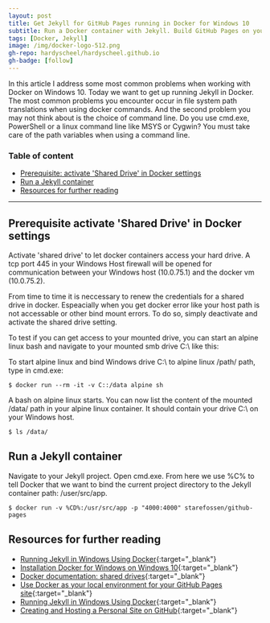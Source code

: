 ```yaml
---
layout: post
title: Get Jekyll for GitHub Pages running in Docker for Windows 10
subtitle: Run a Docker container with Jekyll. Build GitHub Pages on your local machine.
tags: [Docker, Jekyll]
image: /img/docker-logo-512.png
gh-repo: hardyscheel/hardyscheel.github.io
gh-badge: [follow]
---
```


In this article I address some most common problems when working with Docker on Windows 10. Today we want to get up running Jekyll in Docker. The most common problems you encounter occur in file system path translations when using docker commands. And the second problem you may not think about is the choice of command line. Do you use cmd.exe, PowerShell or a linux command line like MSYS or Cygwin? You must take care of the path variables when using a command line.

### Table of content

- [Prerequisite: activate 'Shared Drive' in Docker settings](#prerequisite-activate-shared-drive-in-docker-settings)
- [Run a Jekyll container](#run-a-jekyll-container)
- [Resources for further reading](#resources-for-further-reading)

----

## Prerequisite activate 'Shared Drive' in Docker settings

Activate 'shared drive' to let docker containers access your hard drive. A tcp port 445 in your Windows Host firewall will be opened for communication between your Windows host (10.0.75.1) and the docker vm (10.0.75.2).

From time to time it is neccessary to renew the credentials for a shared drive in docker. Espeacially when you get docker error like your host path is not accessable or other bind mount errors. To do so, simply deactivate and activate the shared drive setting.

To test if you can get access to your mounted drive, you can start an alpine linux bash and navigate to your mounted smb drive C:\ like this:

To start alpine linux and bind Windows drive C:\ to alpine linux /path/ path, type in cmd.exe:
~~~
$ docker run --rm -it -v C::/data alpine sh
~~~

A bash on alpine linux starts. You can now list the content of the mounted /data/ path in your alpine linux container. It should contain your drive C:\ on your Windows host.
~~~
$ ls /data/
~~~

## Run a Jekyll container

Navigate to your Jekyll project. Open cmd.exe. From here we use %C% to tell 
Docker that we want to bind the current project directory to the Jekyll container path: /user/src/app.
~~~
$ docker run -v %CD%:/usr/src/app -p "4000:4000" starefossen/github-pages
~~~

## Resources for further reading

- [Running Jekyll in Windows Using Docker](https://www.jamessturtevant.com/posts/Running-Jekyll-in-Windows-using-Docker/){:target="_blank"}
- [Installation Docker for Windows on Windows 10](https://gerardnico.com/vm/docker/installation_windows_10){:target="_blank"}
- [Docker documentation: shared drives](https://docs.docker.com/docker-for-windows/#shared-drives){:target="_blank"}
- [Use Docker as your local environment for your GitHub Pages site](https://code.ricalo.com/docker/github-pages/GitHub-Pages-Docker/){:target="_blank"}
- [Running Jekyll in Windows Using Docker](https://www.jamessturtevant.com/posts/Running-Jekyll-in-Windows-using-Docker/){:target="_blank"}
- [Creating and Hosting a Personal Site on GitHub](https://jmcglone.com/guides/github-pages/){:target="_blank"}
